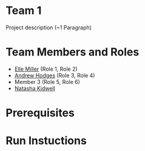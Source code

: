 # Team 1

Project description (~1 Paragraph)

# Team Members and Roles

* [Elle Miller](https://github.com/elle108/CIS350-HW2-Miller.git) (Role 1, Role 2)
* [Andrew Hodges](https://github.com/hodgeand/CIS350-HW2-Hodges.git) (Role 3, Role 4)
* Member 3 (Role 5, Role 6)
* [Natasha Kidwell](https://github.com/Chronic-Tonic/CIS350-HW2-Kidwell.git)

# Prerequisites

# Run Instuctions
